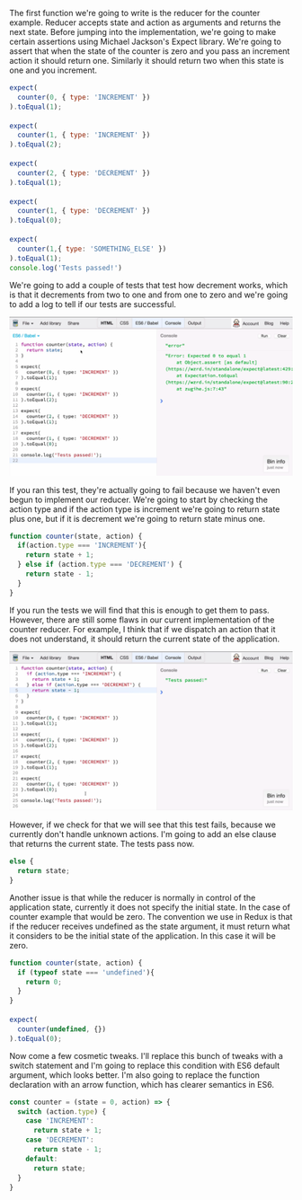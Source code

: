 The first function we're going to write is the reducer for the counter example. Reducer accepts state and action as arguments and returns the next state. Before jumping into the implementation, we're going to make certain assertions using Michael Jackson's Expect library. We're going to assert that when the state of the counter is zero and you pass an increment action it should return one. Similarly it should return two when this state is one and you increment.
``` javascript
expect(
  counter(0, { type: 'INCREMENT' })
).toEqual(1);

expect(
  counter(1, { type: 'INCREMENT' })
).toEqual(2);

expect(
  counter(2, { type: 'DECREMENT' })
).toEqual(1);

expect(
  counter(1, { type: 'DECREMENT' })
).toEqual(0);

expect(
  counter(1,{ type: 'SOMETHING_ELSE' })
).toEqual(1);
console.log('Tests passed!')
```
We're going to add a couple of tests that test how decrement works, which is that it decrements from two to one and from one to zero and we're going to add a log to tell if our tests are successful.

![Tests Failed](./Images/TestsFailed.png)

If you ran this test, they're actually going to fail because we haven't even begun to implement our reducer. We're going to start by checking the action type and if the action type is increment we're going to return state plus one, but if it is decrement we're going to return state minus one.
``` javascript
function counter(state, action) {
  if(action.type === 'INCREMENT'){
    return state + 1;
  } else if (action.type === 'DECREMENT') {
    return state - 1;
  }
}
```
If you run the tests we will find that this is enough to get them to pass. However, there are still some flaws in our current implementation of the counter reducer. For example, I think that if we dispatch an action that it does not understand, it should return the current state of the application.

![Tests Passed](./Images/TestsPassed.png)

However, if we check for that we will see that this test fails, because we currently don't handle unknown actions. I'm going to add an else clause that returns the current state. The tests pass now.
``` javascript
else {
  return state;
}
```
Another issue is that while the reducer is normally in control of the application state, currently it does not specify the initial state. In the case of counter example that would be zero. The convention we use in Redux is that if the reducer receives undefined as the state argument, it must return what it considers to be the initial state of the application. In this case it will be zero.
``` javascript
function counter(state, action) {
  if (typeof state === 'undefined'){
    return 0;
  }
}

expect(
  counter(undefined, {})
).toEqual(0);
```
Now come a few cosmetic tweaks. I'll replace this bunch of tweaks with a switch statement and I'm going to replace this condition with ES6 default argument, which looks better. I'm also going to replace the function declaration with an arrow function, which has clearer semantics in ES6.
``` javascript
const counter = (state = 0, action) => {
  switch (action.type) {
    case 'INCREMENT':
      return state + 1;
    case 'DECREMENT':
      return state - 1;
    default:
      return state;
  }
}
```
